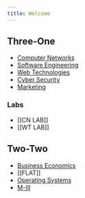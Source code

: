 ```yaml
---
title: Welcome
---
```

## Three-One
- [Computer Networks](CN)
- [Software Engineering](SE)
- [Web Technologies](WT)
- [Cyber Security](ICS)
- [Marketing](MMR)
### Labs
- [[CN LAB]]
- [[WT LAB]]
## Two-Two
- [Business Economics](BE)
- [[FLAT]]
- [Operating Systems](OS)
- [M-III](MSF)